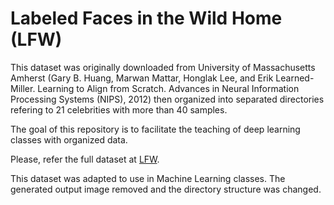 # Labeled Faces in the Wild Home (LFW)

This dataset was originally downloaded from University of Massachusetts Amherst (Gary B. Huang, Marwan Mattar, Honglak Lee, and Erik Learned-Miller. Learning to Align from Scratch. Advances in Neural Information Processing Systems (NIPS), 2012) then organized into separated directories refering to 21 celebrities with more than 40 samples.

The goal of this repository is to facilitate the teaching of deep learning classes with organized data.

Please, refer the full dataset at [LFW](http://vis-www.cs.umass.edu/lfw/).

This dataset was adapted to use in Machine Learning classes. The generated output image removed and the directory structure was changed.

